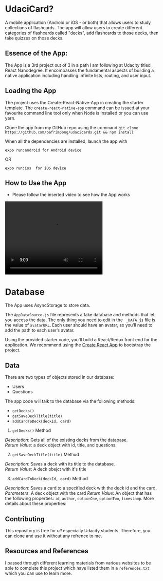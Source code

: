# UdaciCard?

A mobile application (Android or iOS - or both) that allows users to study collections of flashcards. The app will allow users to create different categories of flashcards called "decks", add flashcards to those decks, then take quizzes on those decks.

## Essence of the App:

The App is a 3rd project out of 3 in a path I am following at Udacity titled React Nanodegree. It encompasses the fundamental aspects of building a native application including handling infinite lists, routing, and user input.

## Loading the App

The project uses the Create-React-Native-App in creating the starter template. 
The `create-react-native-app` command can be issued at your favourite command line tool only when Node is installed or you can use yarn.

Clone the app from my GitHub repo using the command 
```git clone https://github.com/bafrimpong/udacicards.git && npm install```

When all the dependencies are installed, launch the app with

```
expo run:android for Android device
```
OR
```
expo run:ios  for iOS device
```

## How to Use the App

- Please follow the inserted video to see how the App works 
<video width="320" height="240" controls>
  <source src="udacicards.mp4" type="video/mp4">
</video>

# Database

The App uses AsyncStorage to store data.

The `AppDataSource.js` file represents a fake database and methods that let you access the data. The only thing you need to edit in the ` _DATA.js` file is the value of `avatarURL`. Each user should have an avatar, so you’ll need to add the path to each user’s avatar.

Using the provided starter code, you'll build a React/Redux front end for the application. We recommend using the [Create React App](https://github.com/facebook/create-react-app) to bootstrap the project.

## Data

There are two types of objects stored in our database:

* Users
* Questions


The app code will talk to the database via the following methods:

* `getDecks()`
* `getSaveDeckTitle(title)`
* `addCardToDeck(deckId, card)`

1) `getDecks()` Method

*Description*: Gets all of the existing decks from the database.  
*Return Value*: a deck object with id, title, and questions.

2) `getSaveDeckTitle(title)` Method

*Description*: Saves a deck with its title to the database.  
*Return Value*: A deck obejct with it's title

3) `addCardToDeck(deckId, card)` Method

*Description*: Saves a card to a specified deck with the deck id and the card.  
*Parameters*:  A deck object with the card
*Return Value*:  An object that has the following properties: `id`, `author`, `optionOne`, `optionTwo`, `timestamp`. More details about these properties:

## Contributing

This repository is free for *all* especially Udacity students. Therefore, you can clone and use it without any refrence to me.

## Resources and References

I passed through different learning materials from various websites to be able to complete this project which have listed them in a `references.txt` which you can use to learn more.
